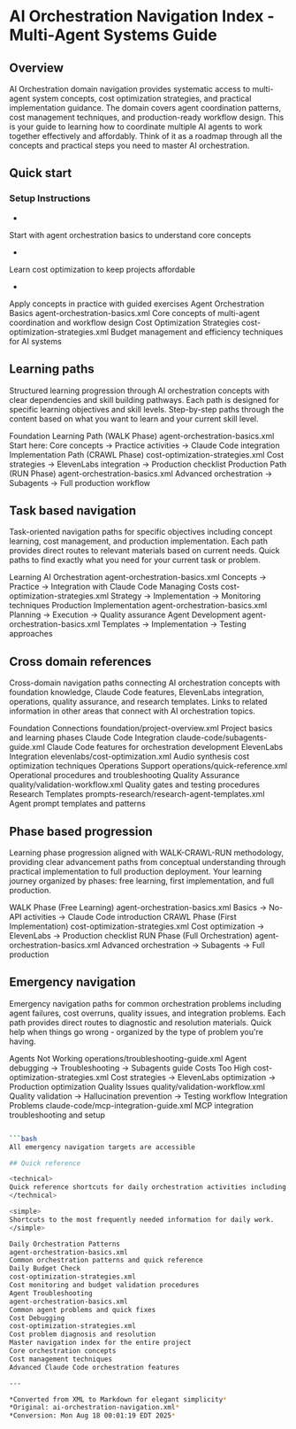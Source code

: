 # AI Orchestration Navigation Index - Multi-Agent Systems Guide



## Overview

<technical>
AI Orchestration domain navigation provides systematic access to multi-agent system concepts, cost optimization strategies, and practical implementation guidance. The domain covers agent coordination patterns, cost management techniques, and production-ready workflow design.
</technical>

<simple>
This is your guide to learning how to coordinate multiple AI agents to work together effectively and affordably. Think of it as a roadmap through all the concepts and practical steps you need to master AI orchestration.
</simple>


## Quick start

### Setup Instructions


- 
                
Start with agent orchestration basics to understand core concepts

- 
                
Learn cost optimization to keep projects affordable

- 
                
Apply concepts in practice with guided exercises
Agent Orchestration Basics
agent-orchestration-basics.xml
Core concepts of multi-agent coordination and workflow design
Cost Optimization Strategies
cost-optimization-strategies.xml
Budget management and efficiency techniques for AI systems

## Learning paths

<technical>
Structured learning progression through AI orchestration concepts with clear dependencies and skill building pathways. Each path is designed for specific learning objectives and skill levels.
</technical>

<simple>
Step-by-step paths through the content based on what you want to learn and your current skill level.
</simple>

Foundation Learning Path (WALK Phase)
agent-orchestration-basics.xml
Start here: Core concepts → Practice activities → Claude Code integration
Implementation Path (CRAWL Phase)
cost-optimization-strategies.xml
Cost strategies → ElevenLabs integration → Production checklist
Production Path (RUN Phase)
agent-orchestration-basics.xml
Advanced orchestration → Subagents → Full production workflow

## Task based navigation

<technical>
Task-oriented navigation paths for specific objectives including concept learning, cost management, and production implementation. Each path provides direct routes to relevant materials based on current needs.
</technical>

<simple>
Quick paths to find exactly what you need for your current task or problem.
</simple>

Learning AI Orchestration
agent-orchestration-basics.xml
Concepts → Practice → Integration with Claude Code
Managing Costs
cost-optimization-strategies.xml
Strategy → Implementation → Monitoring techniques
Production Implementation
agent-orchestration-basics.xml
Planning → Execution → Quality assurance
Agent Development
agent-orchestration-basics.xml
Templates → Implementation → Testing approaches

## Cross domain references

<technical>
Cross-domain navigation paths connecting AI orchestration concepts with foundation knowledge, Claude Code features, ElevenLabs integration, operations, quality assurance, and research templates.
</technical>

<simple>
Links to related information in other areas that connect with AI orchestration topics.
</simple>

Foundation Connections
foundation/project-overview.xml
Project basics and learning phases
Claude Code Integration
claude-code/subagents-guide.xml
Claude Code features for orchestration development
ElevenLabs Integration
elevenlabs/cost-optimization.xml
Audio synthesis cost optimization techniques
Operations Support
operations/quick-reference.xml
Operational procedures and troubleshooting
Quality Assurance
quality/validation-workflow.xml
Quality gates and testing procedures
Research Templates
prompts-research/research-agent-templates.xml
Agent prompt templates and patterns

## Phase based progression

<technical>
Learning phase progression aligned with WALK-CRAWL-RUN methodology, providing clear advancement paths from conceptual understanding through practical implementation to full production deployment.
</technical>

<simple>
Your learning journey organized by phases: free learning, first implementation, and full production.
</simple>

WALK Phase (Free Learning)
agent-orchestration-basics.xml
Basics → No-API activities → Claude Code introduction
CRAWL Phase (First Implementation)
cost-optimization-strategies.xml
Cost optimization → ElevenLabs → Production checklist
RUN Phase (Full Orchestration)
agent-orchestration-basics.xml
Advanced orchestration → Subagents → Full production

## Emergency navigation

<technical>
Emergency navigation paths for common orchestration problems including agent failures, cost overruns, quality issues, and integration problems. Each path provides direct routes to diagnostic and resolution materials.
</technical>

<simple>
Quick help when things go wrong - organized by the type of problem you're having.
</simple>

Agents Not Working
operations/troubleshooting-guide.xml
Agent debugging → Troubleshooting → Subagents guide
Costs Too High
cost-optimization-strategies.xml
Cost strategies → ElevenLabs optimization → Production optimization
Quality Issues
quality/validation-workflow.xml
Quality validation → Hallucination prevention → Testing workflow
Integration Problems
claude-code/mcp-integration-guide.xml
MCP integration troubleshooting and setup

```bash

```bash
All emergency navigation targets are accessible

## Quick reference

<technical>
Quick reference shortcuts for daily orchestration activities including common patterns, budget checks, troubleshooting procedures, and cost debugging techniques.
</technical>

<simple>
Shortcuts to the most frequently needed information for daily work.
</simple>

Daily Orchestration Patterns
agent-orchestration-basics.xml
Common orchestration patterns and quick reference
Daily Budget Check
cost-optimization-strategies.xml
Cost monitoring and budget validation procedures
Agent Troubleshooting
agent-orchestration-basics.xml
Common agent problems and quick fixes
Cost Debugging
cost-optimization-strategies.xml
Cost problem diagnosis and resolution
Master navigation index for the entire project
Core orchestration concepts
Cost management techniques
Advanced Claude Code orchestration features

---

*Converted from XML to Markdown for elegant simplicity*
*Original: ai-orchestration-navigation.xml*
*Conversion: Mon Aug 18 00:01:19 EDT 2025*
